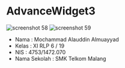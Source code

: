 # AdvanceWidget3
![screenshot 58](https://cloud.githubusercontent.com/assets/22111021/18821918/b5795126-83d4-11e6-8671-fdde6222b606.png)
![screenshot 59](https://cloud.githubusercontent.com/assets/22111021/18821919/b5b13ba4-83d4-11e6-979e-7de599ad6c17.png)

* Nama : Mochammad Alauddin Almuayyad
* Kelas : XI RLP 6 / 19
* NIS : 4753/1472.070
* Nama Sekolah : SMK Telkom Malang

